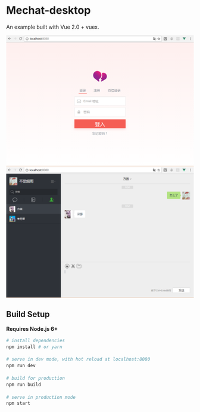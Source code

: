 # Mechat-desktop

An example built with Vue 2.0 + vuex.

<p align="center">
    <img src="./screenshots/login.jpg" width="700px">
    <img src="./screenshots/mechat.jpg" width="700px">
</p>

## Build Setup

**Requires Node.js 6+**

``` bash
# install dependencies
npm install # or yarn

# serve in dev mode, with hot reload at localhost:8080
npm run dev

# build for production
npm run build

# serve in production mode
npm start
```
